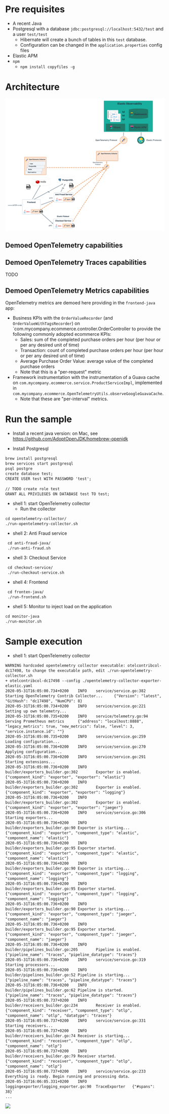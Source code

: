 
# Pre requisites

* A recent Java
* Postgresql with a database `jdbc:postgresql://localhost:5432/test` and a user `test/test`
    * Hibernate will create a bunch of tables in this `test` database. 
    * Configuration can be changed in the `application.properties` config files
* Elastic APM
* `npm`
   * `npm install copyfiles -g`
# Architecture

![](https://github.com/cyrille-leclerc/my-shopping-cart/raw/open-telemetry/docs/images/demo-architecture.png)

## Demoed OpenTelemetry capabilities

## Demoed OpenTelemetry Traces capabilities

TODO

## Demoed OpenTelemetry Metrics capabilities

OpenTelemetry metrics are demoed here providing in the `frontend-java` app:
* Business KPIs with the `OrderValueRecorder` (and `OrderValueWithTagsRecorder`) on `com.mycompany.ecommerce.controller.OrderController to provide the following commonly adopted ecommerce KPIs:
   * Sales: sum of the completed purchase orders per hour (per hour or per any desired unit of time)
   * Transaction: count of completed purchase orders per hour (per hour or per any desired unit of time)
   * Average Purchase Order Value: average value of the completed purchase orders
   * Note that this is a "per-request" metric
* Framework instrumentation with the instrumentation of a Guava cache on `com.mycompany.ecommerce.service.ProductServiceImpl`, implemented in `com.mycompany.ecommerce.OpenTelemetryUtils.observeGoogleGuavaCache`.
   * Note that these are "per-interval" metrics.

# Run the sample

* Install a recent java version: on Mac, see https://github.com/AdoptOpenJDK/homebrew-openjdk

* Install Postgresql

```
brew install postgresql
brew services start postgresql
psql postgre
create database test;
CREATE USER test WITH PASSWORD 'test';

// TODO create role test
GRANT ALL PRIVILEGES ON DATABASE test TO test;

```

* shell 1: start OpenTelemetry collector
   * Run the collector
 ```
cd opentelemetry-collector/
./run-opentelemetry-collector.sh  
```

* shell 2: Anti Fraud service
 
```
 cd anti-fraud-java/
 ./run-anti-fraud.sh  
 ```

* shell 3: Checkout Service

```
 cd checkout-service/
 ./run-checkout-service.sh 
 ```

* shell 4: Frontend
 
```
 cd fronten-java/
 ./run-frontend.sh  
 ```


* shell 5: Monitor to inject load on the application
 ```
cd monitor-java
./run-monitor.sh  
```


# Sample execution



* shell 1: start OpenTelemetry collector

 ```
WARNING hardcoded opentelemetry collector executable: otelcontribcol-dc17498, to change the executable path, edit ./run-opentelemetry-collector.sh
+ otelcontribcol-dc17498 --config ./opentelemetry-collector-exporter-elastic.yaml
2020-05-31T16:05:00.734+0200    INFO    service/service.go:382  Starting OpenTelemetry Contrib Collector...     {"Version": "latest", "GitHash": "dc17498", "NumCPU": 8}
2020-05-31T16:05:00.734+0200    INFO    service/service.go:221  Setting up own telemetry...
2020-05-31T16:05:00.735+0200    INFO    service/telemetry.go:94 Serving Prometheus metrics      {"address": "localhost:8888", "legacy_metrics": true, "new_metrics": false, "level": 3, "service.instance.id": ""}
2020-05-31T16:05:00.735+0200    INFO    service/service.go:259  Loading configuration...
2020-05-31T16:05:00.736+0200    INFO    service/service.go:270  Applying configuration...
2020-05-31T16:05:00.736+0200    INFO    service/service.go:291  Starting extensions...
2020-05-31T16:05:00.736+0200    INFO    builder/exporters_builder.go:302        Exporter is enabled.    {"component_kind": "exporter", "exporter": "elastic"}
2020-05-31T16:05:00.736+0200    INFO    builder/exporters_builder.go:302        Exporter is enabled.    {"component_kind": "exporter", "exporter": "logging"}
2020-05-31T16:05:00.736+0200    INFO    builder/exporters_builder.go:302        Exporter is enabled.    {"component_kind": "exporter", "exporter": "jaeger"}
2020-05-31T16:05:00.736+0200    INFO    service/service.go:306  Starting exporters...
2020-05-31T16:05:00.736+0200    INFO    builder/exporters_builder.go:90 Exporter is starting... {"component_kind": "exporter", "component_type": "elastic", "component_name": "elastic"}
2020-05-31T16:05:00.736+0200    INFO    builder/exporters_builder.go:95 Exporter started.       {"component_kind": "exporter", "component_type": "elastic", "component_name": "elastic"}
2020-05-31T16:05:00.736+0200    INFO    builder/exporters_builder.go:90 Exporter is starting... {"component_kind": "exporter", "component_type": "logging", "component_name": "logging"}
2020-05-31T16:05:00.736+0200    INFO    builder/exporters_builder.go:95 Exporter started.       {"component_kind": "exporter", "component_type": "logging", "component_name": "logging"}
2020-05-31T16:05:00.736+0200    INFO    builder/exporters_builder.go:90 Exporter is starting... {"component_kind": "exporter", "component_type": "jaeger", "component_name": "jaeger"}
2020-05-31T16:05:00.736+0200    INFO    builder/exporters_builder.go:95 Exporter started.       {"component_kind": "exporter", "component_type": "jaeger", "component_name": "jaeger"}
2020-05-31T16:05:00.736+0200    INFO    builder/pipelines_builder.go:205        Pipeline is enabled.    {"pipeline_name": "traces", "pipeline_datatype": "traces"}
2020-05-31T16:05:00.736+0200    INFO    service/service.go:319  Starting processors...
2020-05-31T16:05:00.736+0200    INFO    builder/pipelines_builder.go:52 Pipeline is starting... {"pipeline_name": "traces", "pipeline_datatype": "traces"}
2020-05-31T16:05:00.736+0200    INFO    builder/pipelines_builder.go:62 Pipeline is started.    {"pipeline_name": "traces", "pipeline_datatype": "traces"}
2020-05-31T16:05:00.737+0200    INFO    builder/receivers_builder.go:234        Receiver is enabled.    {"component_kind": "receiver", "component_type": "otlp", "component_name": "otlp", "datatype": "traces"}
2020-05-31T16:05:00.737+0200    INFO    service/service.go:331  Starting receivers...
2020-05-31T16:05:00.737+0200    INFO    builder/receivers_builder.go:74 Receiver is starting... {"component_kind": "receiver", "component_type": "otlp", "component_name": "otlp"}
2020-05-31T16:05:00.737+0200    INFO    builder/receivers_builder.go:79 Receiver started.       {"component_kind": "receiver", "component_type": "otlp", "component_name": "otlp"}
2020-05-31T16:05:00.737+0200    INFO    service/service.go:233  Everything is ready. Begin running and processing data.
2020-05-31T16:06:05.331+0200    INFO    loggingexporter/logging_exporter.go:90  TraceExporter   {"#spans": 38}`
...
```

![](https://github.com/cyrille-leclerc/my-shopping-cart/raw/open-telemetry/docs/images/elastic-apm-distributed-trace-opentelemetry.png)
